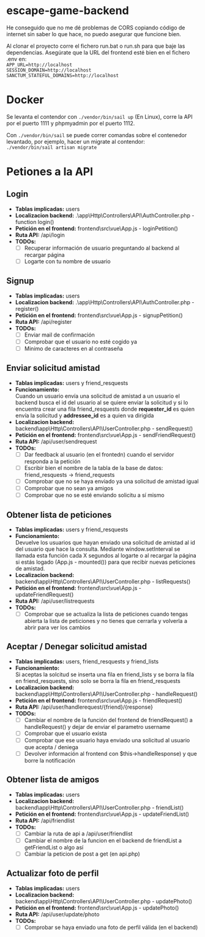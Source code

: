 # escape-game-backend
He conseguido que no me dé problemas de CORS copiando código de internet sin saber lo que hace, no puedo asegurar que funcione bien.  

Al clonar el proyecto corre el fichero run.bat o run.sh para que baje las dependencias. Asegúrate que la URL del frontend esté bien en el fichero .env en:  
`APP_URL=http://localhost`  
`SESSION_DOMAIN=http://localhost`  
`SANCTUM_STATEFUL_DOMAINS=http://localhost`    

# Docker
Se levanta el contendor con `./vendor/bin/sail up` (En Linux), corre la API por el puerto 1111 y phpmyadmin por el puerto 1112.  

Con `./vendor/bin/sail` se puede correr comandas sobre el contenedor levantado, por ejemplo, hacer un migrate al contendor:  
`./vendor/bin/sail artisan migrate`

# Petiones a la API
## Login
- **Tablas implicadas:** users
- **Localizacion backend:** .\app\Http\Controllers\API\AuthController.php - function login()  
- **Petición en el frontend:** frontend\src\vue\App.js - loginPetition()  
- **Ruta API:** /api/login  
- **TODOs:**
  - [ ] Recuperar información de usuario preguntando al backend al recargar página 
  - [ ] Logarte con tu nombre de usuario

## Signup
- **Tablas implicadas:** users
- **Localizacion backend:** .\app\Http\Controllers\API\AuthController.php  - register()
- **Petición en el frontend:** frontend\src\vue\App.js - signupPetition()
- **Ruta API:** /api/register  
- **TODOs:**
  - [ ] Enviar mail de confirmación
  - [ ] Comprobar que el usuario no esté cogido ya
  - [ ] Minimo de caracteres en al contraseña

## Enviar solicitud amistad
- **Tablas implicadas:** users y friend_resquests
- **Funcionamiento:**  
  Cuando un usuario envía una solicitud de amistad a un usuario el backend busca el id del usuario al se quiere enviar la solicitud y si lo encuentra crear una fila friend_resquests donde **requester_id** es quien envía la solicitud y **addressee_id** es a quien va dirigida
- **Localizacion backend:** backend\app\Http\Controllers\API\UserController.php  - sendRequest()
- **Petición en el frontend:** frontend\src\vue\App.js - sendFriendRequest()
- **Ruta API:** /api/user/sendrequest 
- **TODOs:**
  - [ ] Dar feedback al usuario (en el frontedn) cuando el servidor responda a la petición
  - [ ] Escribir bien el nombre de la tabla de la base de datos: friend_resquests -> friend_requests
  - [ ] Comprobar que no se haya enviado ya una solicitud de amistad igual
  - [ ] Comprobar que no sean ya amigos
  - [ ] Comprobar que no se esté enviando solicitu a sí mismo
 
## Obtener lista de peticiones
- **Tablas implicadas:** users y friend_resquests
- **Funcionamiento:**  
  Devuelve los usuarios que hayan enviado una solicitud de amistad al id del usuario que hace la consulta. Mediante window.setInterval se llamada esta función cada X segundos al logarte o al recargar la página si estás logado (App.js - mounted()) para que recibir nuevas peticiones de amistad.
- **Localizacion backend:** backend\app\Http\Controllers\API\UserController.php  - listRequests()
- **Petición en el frontend:** frontend\src\vue\App.js - updateFriendRequest()
- **Ruta API:** /api/user/listrequests 
- **TODOs:**
  - [ ] Comprobar que se actualiza la lista de peticiones cuando tengas abierta la lista de peticiones y no tienes que cerrarla y volverla a abrir para ver los cambios

## Aceptar / Denegar solicitud amistad
- **Tablas implicadas:** users, friend_resquests y friend_lists
- **Funcionamiento:**  
  Si aceptas la solcitud se inserta una fila en friend_lists y se borra la fila en friend_resquests, sino solo se borra la fila en friend_resquests
- **Localizacion backend:** backend\app\Http\Controllers\API\UserController.php  - handleRequest()
- **Petición en el frontend:** frontend\src\vue\App.js - friendRequest()
- **Ruta API:** /api/user/handlerequest/{friend}/{response}
- **TODOs:**
  - [ ] Cambiar el nombre de la función del frontend de friendRequest() a handleRequest() y dejar de enviar el parametro username
  - [ ] Comprobar que el usuario exista
  - [ ] Comprobar que ese usuario haya enviado una solicitud al usuario que acepta / deniega
  - [ ] Devolver información al frontend con $this->handleResponse) y que borre la notificación
  
## Obtener lista de amigos
- **Tablas implicadas:** users
- **Localizacion backend:** backend\app\Http\Controllers\API\UserController.php  - friendList()
- **Petición en el frontend:** frontend\src\vue\App.js - updateFriendList()
- **Ruta API:** /api/friendlist
- **TODOs:**
  - [ ] Cambiar la ruta de api a /api/user/friendlist
  - [ ] Cambiar el nombre de la funcion en el backend de friendList a getFriendList o algo así
  - [ ] Cambiar la peticion de post a get (en api.php)
  
## Actualizar foto de perfil
- **Tablas implicadas:** users
- **Localizacion backend:** backend\app\Http\Controllers\API\UserController.php  - updatePhoto()
- **Petición en el frontend:** frontend\src\vue\App.js - updatePhoto()
- **Ruta API:** /api/user/update/photo
- **TODOs:**
  - [ ] Comprobar se haya enviado una foto de perfil válida (en el backend)
